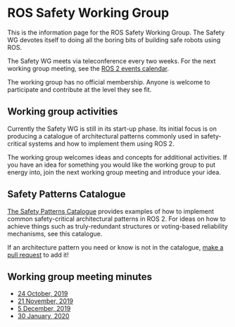 # ROS Safety Working Group

This is the information page for the ROS Safety Working Group.
The Safety WG devotes itself to doing all the boring bits of building safe robots using ROS.

The Safety WG meets via teleconference every two weeks.
For the next working group meeting, see the [ROS 2 events calendar](https://index.ros.org/doc/ros2/Governance/#upcoming-ros-events).

The working group has no official membership.
Anyone is welcome to participate and contribute at the level they see fit.

## Working group activities

Currently the Safety WG is still in its start-up phase.
Its initial focus is on producing a catalogue of architectural patterns commonly used in safety-critical systems and how to implement them using ROS 2.

The working group welcomes ideas and concepts for additional activities.
If you have an idea for something you would like the working group to put energy into, join the next working group meeting and introduce your idea.

## Safety Patterns Catalogue

[The Safety Patterns Catalogue](safety_patterns_catalogue.html) provides examples of how to implement common safety-critical architectural patterns in ROS 2.
For ideas on how to achieve things such as truly-redundant structures or voting-based reliability mechanisms, see this catalogue.

If an architecture pattern you need or know is not in the catalogue, [make a pull request](https://github.com/ros2/safety_working_group/pulls) to add it!

## Working group meeting minutes

- [24 October, 2019](meeting_minutes/20191024.md)
- [21 November, 2019](meeting_minutes/20191121.md)
- [5 December, 2019](meeting_minutes/20191205.md)
- [30 January, 2020](meeting_minutes/20200130.md)
